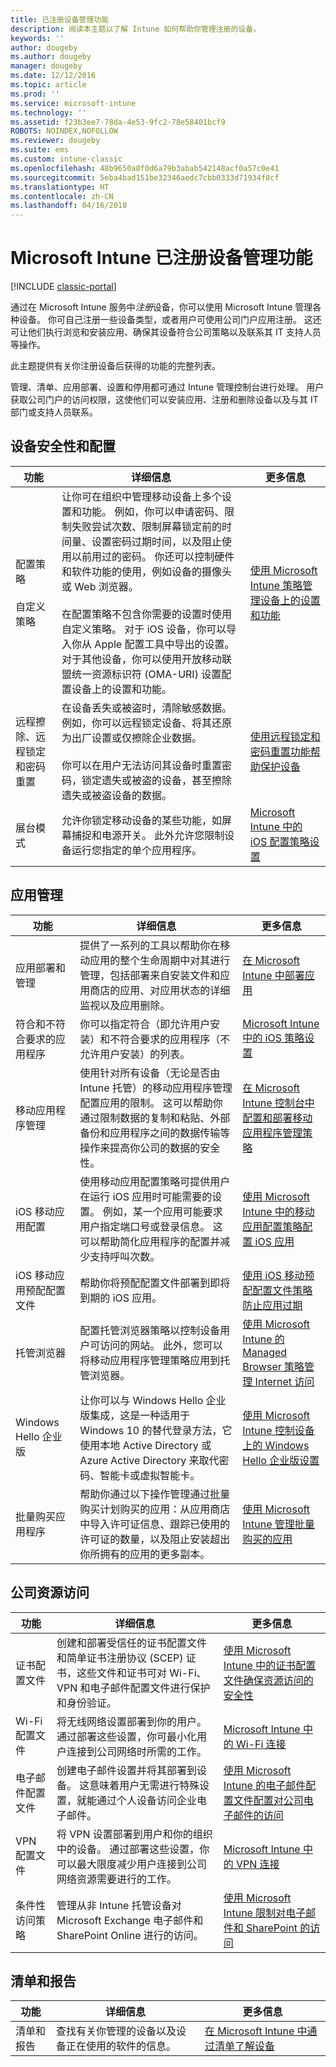 ```yaml
---
title: 已注册设备管理功能
description: 阅读本主题以了解 Intune 如何帮助你管理注册的设备。
keywords: ''
author: dougeby
ms.author: dougeby
manager: dougeby
ms.date: 12/12/2016
ms.topic: article
ms.prod: ''
ms.service: microsoft-intune
ms.technology: ''
ms.assetid: f23b3ee7-78da-4e53-9fc2-78e58401bcf9
ROBOTS: NOINDEX,NOFOLLOW
ms.reviewer: dougeby
ms.suite: ems
ms.custom: intune-classic
ms.openlocfilehash: 48b9650a8f0d6a79b3abab542148acf0a57c0e41
ms.sourcegitcommit: 5eba4bad151be32346aedc7cbb0333d71934f8cf
ms.translationtype: HT
ms.contentlocale: zh-CN
ms.lasthandoff: 04/16/2018
---
```

# <a name="enrolled-device-management-capabilities-of-microsoft-intune"></a>Microsoft Intune 已注册设备管理功能

[!INCLUDE [classic-portal](../includes/classic-portal.md)]

通过在 Microsoft Intune 服务中*注册*设备，你可以使用 Microsoft Intune 管理各种设备。 你可自己注册一些设备类型，或者用户可使用公司门户应用注册。 这还可让他们执行浏览和安装应用、确保其设备符合公司策略以及联系其 IT 支持人员等操作。

此主题提供有关你注册设备后获得的功能的完整列表。

管理、清单、应用部署、设置和停用都可通过 Intune 管理控制台进行处理。 用户获取公司门户的访问权限，这使他们可以安装应用、注册和删除设备以及与其 IT 部门或支持人员联系。



## <a name="device-security-and-configuration"></a>设备安全性和配置

|功能|详细信息|更多信息|
|--------------|-----------|--------------------|
|配置策略<br><br>自定义策略| 让你可在组织中管理移动设备上多个设置和功能。 例如，你可以申请密码、限制失败尝试次数、限制屏幕锁定前的时间量、设置密码过期时间，以及阻止使用以前用过的密码。 你还可以控制硬件和软件功能的使用，例如设备的摄像头或 Web 浏览器。<br><br>在配置策略不包含你需要的设置时使用自定义策略。 对于 iOS 设备，你可以导入你从 Apple 配置工具中导出的设置。 对于其他设备，你可以使用开放移动联盟统一资源标识符 (OMA-URI) 设置配置设备上的设置和功能。|[使用 Microsoft Intune 策略管理设备上的设置和功能](/intune-classic/deploy-use/manage-settings-and-features-on-your-devices-with-microsoft-intune-policies)|
|远程擦除、远程锁定和密码重置|在设备丢失或被盗时，清除敏感数据。 例如，你可以远程锁定设备、将其还原为出厂设置或仅擦除企业数据。<br><br>你可以在用户无法访问其设备时重置密码，锁定遗失或被盗的设备，甚至擦除遗失或被盗设备的数据。|[使用远程锁定和密码重置功能帮助保护设备](/intune-classic/deploy-use/retire-devices-from-microsoft-intune-management)|
|展台模式|允许你锁定移动设备的某些功能，如屏幕捕捉和电源开关。 此外允许您限制设备运行您指定的单个应用程序。|[Microsoft Intune 中的 iOS 配置策略设置](/intune-classic/deploy-use/ios-policy-settings-in-microsoft-intune)|

## <a name="app-management"></a>应用管理

|功能|详细信息|更多信息|
|--------------|-----------|--------------------|
|应用部署和管理|提供了一系列的工具以帮助你在移动应用的整个生命周期中对其进行管理，包括部署来自安装文件和应用商店的应用、对应用状态的详细监视以及应用删除。|[在 Microsoft Intune 中部署应用](/intune-classic/deploy-use/deploy-apps)|
|符合和不符合要求的应用程序|你可以指定符合（即允许用户安装）和不符合要求的应用程序（不允许用户安装）的列表。|[Microsoft Intune 中的 iOS 策略设置](/intune-classic/deploy-use/ios-policy-settings-in-microsoft-intune)|
|移动应用程序管理|使用针对所有设备（无论是否由 Intune 托管）的移动应用程序管理配置应用的限制。 这可以帮助你通过限制数据的复制和粘贴、外部备份和应用程序之间的数据传输等操作来提高你公司的数据的安全性。|[在 Microsoft Intune 控制台中配置和部署移动应用程序管理策略](/intune/app-wrapper-prepare-android)|
|iOS 移动应用配置|使用移动应用配置策略可提供用户在运行 iOS 应用时可能需要的设置。 例如，某一个应用可能要求用户指定端口号或登录信息。 这可以帮助简化应用程序的配置并减少支持呼叫次数。|[使用 Microsoft Intune 中的移动应用配置策略配置 iOS 应用](/intune-classic/deploy-use/configure-ios-apps-with-mobile-app-configuration-policies-in-microsoft-intune)|
|iOS 移动应用预配配置文件|帮助你将预配配置文件部署到即将到期的 iOS 应用。 |[使用 iOS 移动预配配置文件策略防止应用过期](/intune-classic/deploy-use/ios-mobile-app-provisioning-profiles)|
|托管浏览器|配置托管浏览器策略以控制设备用户可访问的网站。 此外，您可以将移动应用程序管理策略应用到托管浏览器。|[使用 Microsoft Intune 的 Managed Browser 策略管理 Internet 访问](/intune-classic/deploy-use/manage-internet-access-using-managed-browser-policies)|
|Windows Hello 企业版|让你可以与 Windows Hello 企业版集成，这是一种适用于 Windows 10 的替代登录方法，它使用本地 Active Directory 或 Azure Active Directory 来取代密码、智能卡或虚拟智能卡。|[使用 Microsoft Intune 控制设备上的 Windows Hello 企业版设置](/intune-classic/deploy-use/control-microsoft-passport-settings-on-devices-with-microsoft-intune)|
|批量购买应用程序|帮助你通过以下操作管理通过批量购买计划购买的应用：从应用商店中导入许可证信息、跟踪已使用的许可证的数量，以及阻止安装超出你所拥有的应用的更多副本。|[使用 Microsoft Intune 管理批量购买的应用](/intune-classic/deploy-use/manage-volume-purchased-apps-in-microsoft-intune)|

## <a name="company-resource-access"></a>公司资源访问

|功能|详细信息|更多信息|
|--------------|-----------|--------------------|
|证书配置文件|创建和部署受信任的证书配置文件和简单证书注册协议 (SCEP) 证书，这些文件和证书可对 Wi-Fi、VPN 和电子邮件配置文件进行保护和身份验证。|[使用 Microsoft Intune 中的证书配置文件确保资源访问的安全性](/intune-classic/deploy-use/secure-resource-access-with-certificate-profiles)|
|Wi-Fi 配置文件|将无线网络设置部署到你的用户。 通过部署这些设置，你可最小化用户连接到公司网络时所需的工作。|[Microsoft Intune 中的 Wi-Fi 连接](/intune-classic/deploy-use/wi-fi-connections-in-microsoft-intune)|
|电子邮件配置文件|创建电子邮件设置并将其部署到设备。 这意味着用户无需进行特殊设置，就能通过个人设备访问企业电子邮件。|[使用 Microsoft Intune 的电子邮件配置文件配置对公司电子邮件的访问](/intune-classic/deploy-use/configure-access-to-corporate-email-using-email-profiles-with-microsoft-intune)|
|VPN 配置文件|将 VPN 设置部署到用户和你的组织中的设备。 通过部署这些设置，你可以最大限度减少用户连接到公司网络资源需要进行的工作。|[Microsoft Intune 中的 VPN 连接](/intune-classic/deploy-use/vpn-connections-in-microsoft-intune)|
|条件性访问策略|管理从非 Intune 托管设备对 Microsoft Exchange 电子邮件和 SharePoint Online 进行的访问。|[使用 Microsoft Intune 限制对电子邮件和 SharePoint 的访问](/intune-classic/deploy-use/restrict-access-to-email-and-o365-services-with-microsoft-intune)|

## <a name="inventory-and-reporting"></a>清单和报告

|       功能        |                                             详细信息                                              |                                                                  更多信息                                                                   |
|-------------------------|--------------------------------------------------------------------------------------------------|-----------------------------------------------------------------------------------------------------------------------------------------------------|
| 清单和报告 | 查找有关你管理的设备以及设备正在使用的软件的信息。 | [在 Microsoft Intune 中通过清单了解设备](/intune-classic/deploy-use/understand-your-devices-with-inventory-in-microsoft-intune) |

